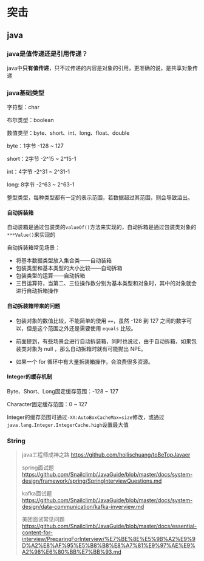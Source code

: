 # 突击

## java

### java是值传递还是引用传递？

java中**只有值传递**，只不过传递的内容是对象的引用，更准确的说，是共享对象传递



### java基础类型

字符型：char

布尔类型：boolean

数值类型：byte、short、int、long、float、double

byte：1字节 -128 ~ 127

short：2字节 -2^15 ~ 2^15-1

int：4字节 -2^31 ~ 2^31-1

long: 8字节 -2^63 ~ 2^63-1

整型类型，每种类型都有一定的表示范围，若数据超过其范围，则会导致溢出。



#### 自动拆装箱

自动装箱是通过包装类的`valueOf()`方法来实现的，自动拆箱是通过包装类对象的`***Value()`来实现的

自动拆装箱常见场景：

- 将基本数据类型放入集合类——自动装箱
- 包装类型和基本类型的大小比较——自动拆箱
- 包装类型的运算——自动拆箱
- 三目运算符，当第二、三位操作数分别为基本类型和对象时，其中的对象就会进行自动拆箱操作



#### 自动拆装箱带来的问题

- 包装对象的数值比较，不能简单的使用 `==`，虽然 -128 到 127 之间的数字可以，但是这个范围之外还是需要使用 `equals` 比较。

- 前面提到，有些场景会进行自动拆装箱，同时也说过，由于自动拆箱，如果包装类对象为 null ，那么自动拆箱时就有可能抛出 NPE。

- 如果一个 for 循环中有大量拆装箱操作，会浪费很多资源。



#### Integer的缓存机制

Byte、Short、Long固定缓存范围：-128 ~ 127

Character固定缓存范围：0 ~ 127

Integer的缓存范围可通过`-XX:AutoBoxCacheMax=size`修改，或通过`java.lang.Integer.IntegerCache.high`设置最大值



### String







>java工程师成神之路
>https://github.com/hollischuang/toBeTopJavaer
>
>spring面试题
>https://github.com/Snailclimb/JavaGuide/blob/master/docs/system-design/framework/spring/SpringInterviewQuestions.md
>
>kafka面试题
>https://github.com/Snailclimb/JavaGuide/blob/master/docs/system-design/data-communication/kafka-inverview.md
>
>美团面试常见问题
>https://github.com/Snailclimb/JavaGuide/blob/master/docs/essential-content-for-interview/PreparingForInterview/%E7%BE%8E%E5%9B%A2%E9%9D%A2%E8%AF%95%E5%B8%B8%E8%A7%81%E9%97%AE%E9%A2%98%E6%80%BB%E7%BB%93.md





